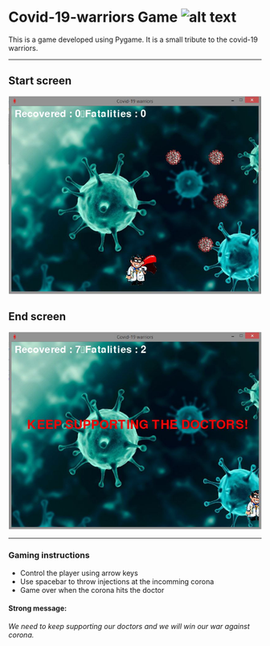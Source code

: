# Covid-19-warriors Game ![alt text](https://raw.githubusercontent.com/Mastermind-sap/covid-19-warriors/main/covid-19%20warriors/drop.ico)

This is a game developed using Pygame. It is a small tribute to the covid-19 warriors.  

---
## Start screen
![alt text](https://github.com/Mastermind-sap/covid-19-warriors/blob/main/screenshots/screenshot1.JPG)

## End screen
![alt text](https://github.com/Mastermind-sap/covid-19-warriors/blob/main/screenshots/screenshot2.JPG)

---

### Gaming instructions
- Control the player using arrow keys
- Use spacebar to throw injections at the incomming corona
- Game over when the corona hits the doctor

#### Strong message:
*We need to keep supporting our doctors and we will win our war against corona.*
